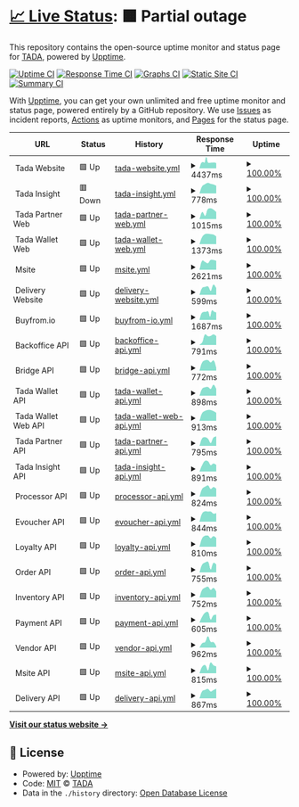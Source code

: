 # [📈 Live Status](https://usetada.github.io/status-page): <!--live status--> **🟧 Partial outage**

This repository contains the open-source uptime monitor and status page for [TADA](https://usetada.com), powered by [Upptime](https://github.com/upptime/upptime).

[![Uptime CI](https://github.com/usetada/status-page/workflows/Uptime%20CI/badge.svg)](https://github.com/usetada/status-page/actions?query=workflow%3A%22Uptime+CI%22)
[![Response Time CI](https://github.com/usetada/status-page/workflows/Response%20Time%20CI/badge.svg)](https://github.com/usetada/status-page/actions?query=workflow%3A%22Response+Time+CI%22)
[![Graphs CI](https://github.com/usetada/status-page/workflows/Graphs%20CI/badge.svg)](https://github.com/usetada/status-page/actions?query=workflow%3A%22Graphs+CI%22)
[![Static Site CI](https://github.com/usetada/status-page/workflows/Static%20Site%20CI/badge.svg)](https://github.com/usetada/status-page/actions?query=workflow%3A%22Static+Site+CI%22)
[![Summary CI](https://github.com/usetada/status-page/workflows/Summary%20CI/badge.svg)](https://github.com/usetada/status-page/actions?query=workflow%3A%22Summary+CI%22)

With [Upptime](https://upptime.js.org), you can get your own unlimited and free uptime monitor and status page, powered entirely by a GitHub repository. We use [Issues](https://github.com/usetada/status-page/issues) as incident reports, [Actions](https://github.com/usetada/status-page/actions) as uptime monitors, and [Pages](https://usetada.github.io/status-page) for the status page.

<!--start: status pages-->
<!-- This summary is generated by Upptime (https://github.com/upptime/upptime) -->
<!-- Do not edit this manually, your changes will be overwritten -->
<!-- prettier-ignore -->
| URL | Status | History | Response Time | Uptime |
| --- | ------ | ------- | ------------- | ------ |
| <img alt="" src="https://favicons.githubusercontent.com/null" height="13"> Tada Website | 🟩 Up | [tada-website.yml](https://github.com/usetada/status-page/commits/HEAD/history/tada-website.yml) | <details><summary><img alt="Response time graph" src="./graphs/tada-website/response-time-week.png" height="20"> 4437ms</summary><br><a href="https://status.usetada.com/history/tada-website"><img alt="Response time 4002" src="https://img.shields.io/endpoint?url=https%3A%2F%2Fraw.githubusercontent.com%2Fusetada%2Fstatus-page%2FHEAD%2Fapi%2Ftada-website%2Fresponse-time.json"></a><br><a href="https://status.usetada.com/history/tada-website"><img alt="24-hour response time 4382" src="https://img.shields.io/endpoint?url=https%3A%2F%2Fraw.githubusercontent.com%2Fusetada%2Fstatus-page%2FHEAD%2Fapi%2Ftada-website%2Fresponse-time-day.json"></a><br><a href="https://status.usetada.com/history/tada-website"><img alt="7-day response time 4437" src="https://img.shields.io/endpoint?url=https%3A%2F%2Fraw.githubusercontent.com%2Fusetada%2Fstatus-page%2FHEAD%2Fapi%2Ftada-website%2Fresponse-time-week.json"></a><br><a href="https://status.usetada.com/history/tada-website"><img alt="30-day response time 4109" src="https://img.shields.io/endpoint?url=https%3A%2F%2Fraw.githubusercontent.com%2Fusetada%2Fstatus-page%2FHEAD%2Fapi%2Ftada-website%2Fresponse-time-month.json"></a><br><a href="https://status.usetada.com/history/tada-website"><img alt="1-year response time 4002" src="https://img.shields.io/endpoint?url=https%3A%2F%2Fraw.githubusercontent.com%2Fusetada%2Fstatus-page%2FHEAD%2Fapi%2Ftada-website%2Fresponse-time-year.json"></a></details> | <details><summary><a href="https://status.usetada.com/history/tada-website">100.00%</a></summary><a href="https://status.usetada.com/history/tada-website"><img alt="All-time uptime 99.32%" src="https://img.shields.io/endpoint?url=https%3A%2F%2Fraw.githubusercontent.com%2Fusetada%2Fstatus-page%2FHEAD%2Fapi%2Ftada-website%2Fuptime.json"></a><br><a href="https://status.usetada.com/history/tada-website"><img alt="24-hour uptime 100.00%" src="https://img.shields.io/endpoint?url=https%3A%2F%2Fraw.githubusercontent.com%2Fusetada%2Fstatus-page%2FHEAD%2Fapi%2Ftada-website%2Fuptime-day.json"></a><br><a href="https://status.usetada.com/history/tada-website"><img alt="7-day uptime 100.00%" src="https://img.shields.io/endpoint?url=https%3A%2F%2Fraw.githubusercontent.com%2Fusetada%2Fstatus-page%2FHEAD%2Fapi%2Ftada-website%2Fuptime-week.json"></a><br><a href="https://status.usetada.com/history/tada-website"><img alt="30-day uptime 99.94%" src="https://img.shields.io/endpoint?url=https%3A%2F%2Fraw.githubusercontent.com%2Fusetada%2Fstatus-page%2FHEAD%2Fapi%2Ftada-website%2Fuptime-month.json"></a><br><a href="https://status.usetada.com/history/tada-website"><img alt="1-year uptime 99.32%" src="https://img.shields.io/endpoint?url=https%3A%2F%2Fraw.githubusercontent.com%2Fusetada%2Fstatus-page%2FHEAD%2Fapi%2Ftada-website%2Fuptime-year.json"></a></details>
| <img alt="" src="https://favicons.githubusercontent.com/null" height="13"> Tada Insight | 🟥 Down | [tada-insight.yml](https://github.com/usetada/status-page/commits/HEAD/history/tada-insight.yml) | <details><summary><img alt="Response time graph" src="./graphs/tada-insight/response-time-week.png" height="20"> 778ms</summary><br><a href="https://status.usetada.com/history/tada-insight"><img alt="Response time 910" src="https://img.shields.io/endpoint?url=https%3A%2F%2Fraw.githubusercontent.com%2Fusetada%2Fstatus-page%2FHEAD%2Fapi%2Ftada-insight%2Fresponse-time.json"></a><br><a href="https://status.usetada.com/history/tada-insight"><img alt="24-hour response time 689" src="https://img.shields.io/endpoint?url=https%3A%2F%2Fraw.githubusercontent.com%2Fusetada%2Fstatus-page%2FHEAD%2Fapi%2Ftada-insight%2Fresponse-time-day.json"></a><br><a href="https://status.usetada.com/history/tada-insight"><img alt="7-day response time 778" src="https://img.shields.io/endpoint?url=https%3A%2F%2Fraw.githubusercontent.com%2Fusetada%2Fstatus-page%2FHEAD%2Fapi%2Ftada-insight%2Fresponse-time-week.json"></a><br><a href="https://status.usetada.com/history/tada-insight"><img alt="30-day response time 765" src="https://img.shields.io/endpoint?url=https%3A%2F%2Fraw.githubusercontent.com%2Fusetada%2Fstatus-page%2FHEAD%2Fapi%2Ftada-insight%2Fresponse-time-month.json"></a><br><a href="https://status.usetada.com/history/tada-insight"><img alt="1-year response time 899" src="https://img.shields.io/endpoint?url=https%3A%2F%2Fraw.githubusercontent.com%2Fusetada%2Fstatus-page%2FHEAD%2Fapi%2Ftada-insight%2Fresponse-time-year.json"></a></details> | <details><summary><a href="https://status.usetada.com/history/tada-insight">100.00%</a></summary><a href="https://status.usetada.com/history/tada-insight"><img alt="All-time uptime 99.94%" src="https://img.shields.io/endpoint?url=https%3A%2F%2Fraw.githubusercontent.com%2Fusetada%2Fstatus-page%2FHEAD%2Fapi%2Ftada-insight%2Fuptime.json"></a><br><a href="https://status.usetada.com/history/tada-insight"><img alt="24-hour uptime 99.97%" src="https://img.shields.io/endpoint?url=https%3A%2F%2Fraw.githubusercontent.com%2Fusetada%2Fstatus-page%2FHEAD%2Fapi%2Ftada-insight%2Fuptime-day.json"></a><br><a href="https://status.usetada.com/history/tada-insight"><img alt="7-day uptime 100.00%" src="https://img.shields.io/endpoint?url=https%3A%2F%2Fraw.githubusercontent.com%2Fusetada%2Fstatus-page%2FHEAD%2Fapi%2Ftada-insight%2Fuptime-week.json"></a><br><a href="https://status.usetada.com/history/tada-insight"><img alt="30-day uptime 100.00%" src="https://img.shields.io/endpoint?url=https%3A%2F%2Fraw.githubusercontent.com%2Fusetada%2Fstatus-page%2FHEAD%2Fapi%2Ftada-insight%2Fuptime-month.json"></a><br><a href="https://status.usetada.com/history/tada-insight"><img alt="1-year uptime 99.94%" src="https://img.shields.io/endpoint?url=https%3A%2F%2Fraw.githubusercontent.com%2Fusetada%2Fstatus-page%2FHEAD%2Fapi%2Ftada-insight%2Fuptime-year.json"></a></details>
| <img alt="" src="https://favicons.githubusercontent.com/null" height="13"> Tada Partner Web | 🟩 Up | [tada-partner-web.yml](https://github.com/usetada/status-page/commits/HEAD/history/tada-partner-web.yml) | <details><summary><img alt="Response time graph" src="./graphs/tada-partner-web/response-time-week.png" height="20"> 1015ms</summary><br><a href="https://status.usetada.com/history/tada-partner-web"><img alt="Response time 1227" src="https://img.shields.io/endpoint?url=https%3A%2F%2Fraw.githubusercontent.com%2Fusetada%2Fstatus-page%2FHEAD%2Fapi%2Ftada-partner-web%2Fresponse-time.json"></a><br><a href="https://status.usetada.com/history/tada-partner-web"><img alt="24-hour response time 1133" src="https://img.shields.io/endpoint?url=https%3A%2F%2Fraw.githubusercontent.com%2Fusetada%2Fstatus-page%2FHEAD%2Fapi%2Ftada-partner-web%2Fresponse-time-day.json"></a><br><a href="https://status.usetada.com/history/tada-partner-web"><img alt="7-day response time 1015" src="https://img.shields.io/endpoint?url=https%3A%2F%2Fraw.githubusercontent.com%2Fusetada%2Fstatus-page%2FHEAD%2Fapi%2Ftada-partner-web%2Fresponse-time-week.json"></a><br><a href="https://status.usetada.com/history/tada-partner-web"><img alt="30-day response time 1074" src="https://img.shields.io/endpoint?url=https%3A%2F%2Fraw.githubusercontent.com%2Fusetada%2Fstatus-page%2FHEAD%2Fapi%2Ftada-partner-web%2Fresponse-time-month.json"></a><br><a href="https://status.usetada.com/history/tada-partner-web"><img alt="1-year response time 1230" src="https://img.shields.io/endpoint?url=https%3A%2F%2Fraw.githubusercontent.com%2Fusetada%2Fstatus-page%2FHEAD%2Fapi%2Ftada-partner-web%2Fresponse-time-year.json"></a></details> | <details><summary><a href="https://status.usetada.com/history/tada-partner-web">100.00%</a></summary><a href="https://status.usetada.com/history/tada-partner-web"><img alt="All-time uptime 99.94%" src="https://img.shields.io/endpoint?url=https%3A%2F%2Fraw.githubusercontent.com%2Fusetada%2Fstatus-page%2FHEAD%2Fapi%2Ftada-partner-web%2Fuptime.json"></a><br><a href="https://status.usetada.com/history/tada-partner-web"><img alt="24-hour uptime 100.00%" src="https://img.shields.io/endpoint?url=https%3A%2F%2Fraw.githubusercontent.com%2Fusetada%2Fstatus-page%2FHEAD%2Fapi%2Ftada-partner-web%2Fuptime-day.json"></a><br><a href="https://status.usetada.com/history/tada-partner-web"><img alt="7-day uptime 100.00%" src="https://img.shields.io/endpoint?url=https%3A%2F%2Fraw.githubusercontent.com%2Fusetada%2Fstatus-page%2FHEAD%2Fapi%2Ftada-partner-web%2Fuptime-week.json"></a><br><a href="https://status.usetada.com/history/tada-partner-web"><img alt="30-day uptime 100.00%" src="https://img.shields.io/endpoint?url=https%3A%2F%2Fraw.githubusercontent.com%2Fusetada%2Fstatus-page%2FHEAD%2Fapi%2Ftada-partner-web%2Fuptime-month.json"></a><br><a href="https://status.usetada.com/history/tada-partner-web"><img alt="1-year uptime 99.94%" src="https://img.shields.io/endpoint?url=https%3A%2F%2Fraw.githubusercontent.com%2Fusetada%2Fstatus-page%2FHEAD%2Fapi%2Ftada-partner-web%2Fuptime-year.json"></a></details>
| <img alt="" src="https://favicons.githubusercontent.com/null" height="13"> Tada Wallet Web | 🟩 Up | [tada-wallet-web.yml](https://github.com/usetada/status-page/commits/HEAD/history/tada-wallet-web.yml) | <details><summary><img alt="Response time graph" src="./graphs/tada-wallet-web/response-time-week.png" height="20"> 1373ms</summary><br><a href="https://status.usetada.com/history/tada-wallet-web"><img alt="Response time 2585" src="https://img.shields.io/endpoint?url=https%3A%2F%2Fraw.githubusercontent.com%2Fusetada%2Fstatus-page%2FHEAD%2Fapi%2Ftada-wallet-web%2Fresponse-time.json"></a><br><a href="https://status.usetada.com/history/tada-wallet-web"><img alt="24-hour response time 1491" src="https://img.shields.io/endpoint?url=https%3A%2F%2Fraw.githubusercontent.com%2Fusetada%2Fstatus-page%2FHEAD%2Fapi%2Ftada-wallet-web%2Fresponse-time-day.json"></a><br><a href="https://status.usetada.com/history/tada-wallet-web"><img alt="7-day response time 1373" src="https://img.shields.io/endpoint?url=https%3A%2F%2Fraw.githubusercontent.com%2Fusetada%2Fstatus-page%2FHEAD%2Fapi%2Ftada-wallet-web%2Fresponse-time-week.json"></a><br><a href="https://status.usetada.com/history/tada-wallet-web"><img alt="30-day response time 1544" src="https://img.shields.io/endpoint?url=https%3A%2F%2Fraw.githubusercontent.com%2Fusetada%2Fstatus-page%2FHEAD%2Fapi%2Ftada-wallet-web%2Fresponse-time-month.json"></a><br><a href="https://status.usetada.com/history/tada-wallet-web"><img alt="1-year response time 2581" src="https://img.shields.io/endpoint?url=https%3A%2F%2Fraw.githubusercontent.com%2Fusetada%2Fstatus-page%2FHEAD%2Fapi%2Ftada-wallet-web%2Fresponse-time-year.json"></a></details> | <details><summary><a href="https://status.usetada.com/history/tada-wallet-web">100.00%</a></summary><a href="https://status.usetada.com/history/tada-wallet-web"><img alt="All-time uptime 99.89%" src="https://img.shields.io/endpoint?url=https%3A%2F%2Fraw.githubusercontent.com%2Fusetada%2Fstatus-page%2FHEAD%2Fapi%2Ftada-wallet-web%2Fuptime.json"></a><br><a href="https://status.usetada.com/history/tada-wallet-web"><img alt="24-hour uptime 100.00%" src="https://img.shields.io/endpoint?url=https%3A%2F%2Fraw.githubusercontent.com%2Fusetada%2Fstatus-page%2FHEAD%2Fapi%2Ftada-wallet-web%2Fuptime-day.json"></a><br><a href="https://status.usetada.com/history/tada-wallet-web"><img alt="7-day uptime 100.00%" src="https://img.shields.io/endpoint?url=https%3A%2F%2Fraw.githubusercontent.com%2Fusetada%2Fstatus-page%2FHEAD%2Fapi%2Ftada-wallet-web%2Fuptime-week.json"></a><br><a href="https://status.usetada.com/history/tada-wallet-web"><img alt="30-day uptime 100.00%" src="https://img.shields.io/endpoint?url=https%3A%2F%2Fraw.githubusercontent.com%2Fusetada%2Fstatus-page%2FHEAD%2Fapi%2Ftada-wallet-web%2Fuptime-month.json"></a><br><a href="https://status.usetada.com/history/tada-wallet-web"><img alt="1-year uptime 99.89%" src="https://img.shields.io/endpoint?url=https%3A%2F%2Fraw.githubusercontent.com%2Fusetada%2Fstatus-page%2FHEAD%2Fapi%2Ftada-wallet-web%2Fuptime-year.json"></a></details>
| <img alt="" src="https://favicons.githubusercontent.com/null" height="13"> Msite | 🟩 Up | [msite.yml](https://github.com/usetada/status-page/commits/HEAD/history/msite.yml) | <details><summary><img alt="Response time graph" src="./graphs/msite/response-time-week.png" height="20"> 2621ms</summary><br><a href="https://status.usetada.com/history/msite"><img alt="Response time 3415" src="https://img.shields.io/endpoint?url=https%3A%2F%2Fraw.githubusercontent.com%2Fusetada%2Fstatus-page%2FHEAD%2Fapi%2Fmsite%2Fresponse-time.json"></a><br><a href="https://status.usetada.com/history/msite"><img alt="24-hour response time 2508" src="https://img.shields.io/endpoint?url=https%3A%2F%2Fraw.githubusercontent.com%2Fusetada%2Fstatus-page%2FHEAD%2Fapi%2Fmsite%2Fresponse-time-day.json"></a><br><a href="https://status.usetada.com/history/msite"><img alt="7-day response time 2621" src="https://img.shields.io/endpoint?url=https%3A%2F%2Fraw.githubusercontent.com%2Fusetada%2Fstatus-page%2FHEAD%2Fapi%2Fmsite%2Fresponse-time-week.json"></a><br><a href="https://status.usetada.com/history/msite"><img alt="30-day response time 5248" src="https://img.shields.io/endpoint?url=https%3A%2F%2Fraw.githubusercontent.com%2Fusetada%2Fstatus-page%2FHEAD%2Fapi%2Fmsite%2Fresponse-time-month.json"></a><br><a href="https://status.usetada.com/history/msite"><img alt="1-year response time 3591" src="https://img.shields.io/endpoint?url=https%3A%2F%2Fraw.githubusercontent.com%2Fusetada%2Fstatus-page%2FHEAD%2Fapi%2Fmsite%2Fresponse-time-year.json"></a></details> | <details><summary><a href="https://status.usetada.com/history/msite">100.00%</a></summary><a href="https://status.usetada.com/history/msite"><img alt="All-time uptime 99.76%" src="https://img.shields.io/endpoint?url=https%3A%2F%2Fraw.githubusercontent.com%2Fusetada%2Fstatus-page%2FHEAD%2Fapi%2Fmsite%2Fuptime.json"></a><br><a href="https://status.usetada.com/history/msite"><img alt="24-hour uptime 100.00%" src="https://img.shields.io/endpoint?url=https%3A%2F%2Fraw.githubusercontent.com%2Fusetada%2Fstatus-page%2FHEAD%2Fapi%2Fmsite%2Fuptime-day.json"></a><br><a href="https://status.usetada.com/history/msite"><img alt="7-day uptime 100.00%" src="https://img.shields.io/endpoint?url=https%3A%2F%2Fraw.githubusercontent.com%2Fusetada%2Fstatus-page%2FHEAD%2Fapi%2Fmsite%2Fuptime-week.json"></a><br><a href="https://status.usetada.com/history/msite"><img alt="30-day uptime 99.66%" src="https://img.shields.io/endpoint?url=https%3A%2F%2Fraw.githubusercontent.com%2Fusetada%2Fstatus-page%2FHEAD%2Fapi%2Fmsite%2Fuptime-month.json"></a><br><a href="https://status.usetada.com/history/msite"><img alt="1-year uptime 99.72%" src="https://img.shields.io/endpoint?url=https%3A%2F%2Fraw.githubusercontent.com%2Fusetada%2Fstatus-page%2FHEAD%2Fapi%2Fmsite%2Fuptime-year.json"></a></details>
| <img alt="" src="https://favicons.githubusercontent.com/null" height="13"> Delivery Website | 🟩 Up | [delivery-website.yml](https://github.com/usetada/status-page/commits/HEAD/history/delivery-website.yml) | <details><summary><img alt="Response time graph" src="./graphs/delivery-website/response-time-week.png" height="20"> 599ms</summary><br><a href="https://status.usetada.com/history/delivery-website"><img alt="Response time 878" src="https://img.shields.io/endpoint?url=https%3A%2F%2Fraw.githubusercontent.com%2Fusetada%2Fstatus-page%2FHEAD%2Fapi%2Fdelivery-website%2Fresponse-time.json"></a><br><a href="https://status.usetada.com/history/delivery-website"><img alt="24-hour response time 304" src="https://img.shields.io/endpoint?url=https%3A%2F%2Fraw.githubusercontent.com%2Fusetada%2Fstatus-page%2FHEAD%2Fapi%2Fdelivery-website%2Fresponse-time-day.json"></a><br><a href="https://status.usetada.com/history/delivery-website"><img alt="7-day response time 599" src="https://img.shields.io/endpoint?url=https%3A%2F%2Fraw.githubusercontent.com%2Fusetada%2Fstatus-page%2FHEAD%2Fapi%2Fdelivery-website%2Fresponse-time-week.json"></a><br><a href="https://status.usetada.com/history/delivery-website"><img alt="30-day response time 657" src="https://img.shields.io/endpoint?url=https%3A%2F%2Fraw.githubusercontent.com%2Fusetada%2Fstatus-page%2FHEAD%2Fapi%2Fdelivery-website%2Fresponse-time-month.json"></a><br><a href="https://status.usetada.com/history/delivery-website"><img alt="1-year response time 827" src="https://img.shields.io/endpoint?url=https%3A%2F%2Fraw.githubusercontent.com%2Fusetada%2Fstatus-page%2FHEAD%2Fapi%2Fdelivery-website%2Fresponse-time-year.json"></a></details> | <details><summary><a href="https://status.usetada.com/history/delivery-website">100.00%</a></summary><a href="https://status.usetada.com/history/delivery-website"><img alt="All-time uptime 99.98%" src="https://img.shields.io/endpoint?url=https%3A%2F%2Fraw.githubusercontent.com%2Fusetada%2Fstatus-page%2FHEAD%2Fapi%2Fdelivery-website%2Fuptime.json"></a><br><a href="https://status.usetada.com/history/delivery-website"><img alt="24-hour uptime 100.00%" src="https://img.shields.io/endpoint?url=https%3A%2F%2Fraw.githubusercontent.com%2Fusetada%2Fstatus-page%2FHEAD%2Fapi%2Fdelivery-website%2Fuptime-day.json"></a><br><a href="https://status.usetada.com/history/delivery-website"><img alt="7-day uptime 100.00%" src="https://img.shields.io/endpoint?url=https%3A%2F%2Fraw.githubusercontent.com%2Fusetada%2Fstatus-page%2FHEAD%2Fapi%2Fdelivery-website%2Fuptime-week.json"></a><br><a href="https://status.usetada.com/history/delivery-website"><img alt="30-day uptime 100.00%" src="https://img.shields.io/endpoint?url=https%3A%2F%2Fraw.githubusercontent.com%2Fusetada%2Fstatus-page%2FHEAD%2Fapi%2Fdelivery-website%2Fuptime-month.json"></a><br><a href="https://status.usetada.com/history/delivery-website"><img alt="1-year uptime 99.98%" src="https://img.shields.io/endpoint?url=https%3A%2F%2Fraw.githubusercontent.com%2Fusetada%2Fstatus-page%2FHEAD%2Fapi%2Fdelivery-website%2Fuptime-year.json"></a></details>
| <img alt="" src="https://favicons.githubusercontent.com/null" height="13"> Buyfrom.io | 🟩 Up | [buyfrom-io.yml](https://github.com/usetada/status-page/commits/HEAD/history/buyfrom-io.yml) | <details><summary><img alt="Response time graph" src="./graphs/buyfrom-io/response-time-week.png" height="20"> 1687ms</summary><br><a href="https://status.usetada.com/history/buyfrom-io"><img alt="Response time 3491" src="https://img.shields.io/endpoint?url=https%3A%2F%2Fraw.githubusercontent.com%2Fusetada%2Fstatus-page%2FHEAD%2Fapi%2Fbuyfrom-io%2Fresponse-time.json"></a><br><a href="https://status.usetada.com/history/buyfrom-io"><img alt="24-hour response time 1770" src="https://img.shields.io/endpoint?url=https%3A%2F%2Fraw.githubusercontent.com%2Fusetada%2Fstatus-page%2FHEAD%2Fapi%2Fbuyfrom-io%2Fresponse-time-day.json"></a><br><a href="https://status.usetada.com/history/buyfrom-io"><img alt="7-day response time 1687" src="https://img.shields.io/endpoint?url=https%3A%2F%2Fraw.githubusercontent.com%2Fusetada%2Fstatus-page%2FHEAD%2Fapi%2Fbuyfrom-io%2Fresponse-time-week.json"></a><br><a href="https://status.usetada.com/history/buyfrom-io"><img alt="30-day response time 1656" src="https://img.shields.io/endpoint?url=https%3A%2F%2Fraw.githubusercontent.com%2Fusetada%2Fstatus-page%2FHEAD%2Fapi%2Fbuyfrom-io%2Fresponse-time-month.json"></a><br><a href="https://status.usetada.com/history/buyfrom-io"><img alt="1-year response time 3408" src="https://img.shields.io/endpoint?url=https%3A%2F%2Fraw.githubusercontent.com%2Fusetada%2Fstatus-page%2FHEAD%2Fapi%2Fbuyfrom-io%2Fresponse-time-year.json"></a></details> | <details><summary><a href="https://status.usetada.com/history/buyfrom-io">100.00%</a></summary><a href="https://status.usetada.com/history/buyfrom-io"><img alt="All-time uptime 99.91%" src="https://img.shields.io/endpoint?url=https%3A%2F%2Fraw.githubusercontent.com%2Fusetada%2Fstatus-page%2FHEAD%2Fapi%2Fbuyfrom-io%2Fuptime.json"></a><br><a href="https://status.usetada.com/history/buyfrom-io"><img alt="24-hour uptime 100.00%" src="https://img.shields.io/endpoint?url=https%3A%2F%2Fraw.githubusercontent.com%2Fusetada%2Fstatus-page%2FHEAD%2Fapi%2Fbuyfrom-io%2Fuptime-day.json"></a><br><a href="https://status.usetada.com/history/buyfrom-io"><img alt="7-day uptime 100.00%" src="https://img.shields.io/endpoint?url=https%3A%2F%2Fraw.githubusercontent.com%2Fusetada%2Fstatus-page%2FHEAD%2Fapi%2Fbuyfrom-io%2Fuptime-week.json"></a><br><a href="https://status.usetada.com/history/buyfrom-io"><img alt="30-day uptime 100.00%" src="https://img.shields.io/endpoint?url=https%3A%2F%2Fraw.githubusercontent.com%2Fusetada%2Fstatus-page%2FHEAD%2Fapi%2Fbuyfrom-io%2Fuptime-month.json"></a><br><a href="https://status.usetada.com/history/buyfrom-io"><img alt="1-year uptime 99.91%" src="https://img.shields.io/endpoint?url=https%3A%2F%2Fraw.githubusercontent.com%2Fusetada%2Fstatus-page%2FHEAD%2Fapi%2Fbuyfrom-io%2Fuptime-year.json"></a></details>
| <img alt="" src="https://favicons.githubusercontent.com/null" height="13"> Backoffice API | 🟩 Up | [backoffice-api.yml](https://github.com/usetada/status-page/commits/HEAD/history/backoffice-api.yml) | <details><summary><img alt="Response time graph" src="./graphs/backoffice-api/response-time-week.png" height="20"> 791ms</summary><br><a href="https://status.usetada.com/history/backoffice-api"><img alt="Response time 770" src="https://img.shields.io/endpoint?url=https%3A%2F%2Fraw.githubusercontent.com%2Fusetada%2Fstatus-page%2FHEAD%2Fapi%2Fbackoffice-api%2Fresponse-time.json"></a><br><a href="https://status.usetada.com/history/backoffice-api"><img alt="24-hour response time 910" src="https://img.shields.io/endpoint?url=https%3A%2F%2Fraw.githubusercontent.com%2Fusetada%2Fstatus-page%2FHEAD%2Fapi%2Fbackoffice-api%2Fresponse-time-day.json"></a><br><a href="https://status.usetada.com/history/backoffice-api"><img alt="7-day response time 791" src="https://img.shields.io/endpoint?url=https%3A%2F%2Fraw.githubusercontent.com%2Fusetada%2Fstatus-page%2FHEAD%2Fapi%2Fbackoffice-api%2Fresponse-time-week.json"></a><br><a href="https://status.usetada.com/history/backoffice-api"><img alt="30-day response time 726" src="https://img.shields.io/endpoint?url=https%3A%2F%2Fraw.githubusercontent.com%2Fusetada%2Fstatus-page%2FHEAD%2Fapi%2Fbackoffice-api%2Fresponse-time-month.json"></a><br><a href="https://status.usetada.com/history/backoffice-api"><img alt="1-year response time 749" src="https://img.shields.io/endpoint?url=https%3A%2F%2Fraw.githubusercontent.com%2Fusetada%2Fstatus-page%2FHEAD%2Fapi%2Fbackoffice-api%2Fresponse-time-year.json"></a></details> | <details><summary><a href="https://status.usetada.com/history/backoffice-api">100.00%</a></summary><a href="https://status.usetada.com/history/backoffice-api"><img alt="All-time uptime 99.99%" src="https://img.shields.io/endpoint?url=https%3A%2F%2Fraw.githubusercontent.com%2Fusetada%2Fstatus-page%2FHEAD%2Fapi%2Fbackoffice-api%2Fuptime.json"></a><br><a href="https://status.usetada.com/history/backoffice-api"><img alt="24-hour uptime 100.00%" src="https://img.shields.io/endpoint?url=https%3A%2F%2Fraw.githubusercontent.com%2Fusetada%2Fstatus-page%2FHEAD%2Fapi%2Fbackoffice-api%2Fuptime-day.json"></a><br><a href="https://status.usetada.com/history/backoffice-api"><img alt="7-day uptime 100.00%" src="https://img.shields.io/endpoint?url=https%3A%2F%2Fraw.githubusercontent.com%2Fusetada%2Fstatus-page%2FHEAD%2Fapi%2Fbackoffice-api%2Fuptime-week.json"></a><br><a href="https://status.usetada.com/history/backoffice-api"><img alt="30-day uptime 100.00%" src="https://img.shields.io/endpoint?url=https%3A%2F%2Fraw.githubusercontent.com%2Fusetada%2Fstatus-page%2FHEAD%2Fapi%2Fbackoffice-api%2Fuptime-month.json"></a><br><a href="https://status.usetada.com/history/backoffice-api"><img alt="1-year uptime 100.00%" src="https://img.shields.io/endpoint?url=https%3A%2F%2Fraw.githubusercontent.com%2Fusetada%2Fstatus-page%2FHEAD%2Fapi%2Fbackoffice-api%2Fuptime-year.json"></a></details>
| <img alt="" src="https://favicons.githubusercontent.com/null" height="13"> Bridge API | 🟩 Up | [bridge-api.yml](https://github.com/usetada/status-page/commits/HEAD/history/bridge-api.yml) | <details><summary><img alt="Response time graph" src="./graphs/bridge-api/response-time-week.png" height="20"> 772ms</summary><br><a href="https://status.usetada.com/history/bridge-api"><img alt="Response time 1078" src="https://img.shields.io/endpoint?url=https%3A%2F%2Fraw.githubusercontent.com%2Fusetada%2Fstatus-page%2FHEAD%2Fapi%2Fbridge-api%2Fresponse-time.json"></a><br><a href="https://status.usetada.com/history/bridge-api"><img alt="24-hour response time 909" src="https://img.shields.io/endpoint?url=https%3A%2F%2Fraw.githubusercontent.com%2Fusetada%2Fstatus-page%2FHEAD%2Fapi%2Fbridge-api%2Fresponse-time-day.json"></a><br><a href="https://status.usetada.com/history/bridge-api"><img alt="7-day response time 772" src="https://img.shields.io/endpoint?url=https%3A%2F%2Fraw.githubusercontent.com%2Fusetada%2Fstatus-page%2FHEAD%2Fapi%2Fbridge-api%2Fresponse-time-week.json"></a><br><a href="https://status.usetada.com/history/bridge-api"><img alt="30-day response time 701" src="https://img.shields.io/endpoint?url=https%3A%2F%2Fraw.githubusercontent.com%2Fusetada%2Fstatus-page%2FHEAD%2Fapi%2Fbridge-api%2Fresponse-time-month.json"></a><br><a href="https://status.usetada.com/history/bridge-api"><img alt="1-year response time 1130" src="https://img.shields.io/endpoint?url=https%3A%2F%2Fraw.githubusercontent.com%2Fusetada%2Fstatus-page%2FHEAD%2Fapi%2Fbridge-api%2Fresponse-time-year.json"></a></details> | <details><summary><a href="https://status.usetada.com/history/bridge-api">100.00%</a></summary><a href="https://status.usetada.com/history/bridge-api"><img alt="All-time uptime 100.00%" src="https://img.shields.io/endpoint?url=https%3A%2F%2Fraw.githubusercontent.com%2Fusetada%2Fstatus-page%2FHEAD%2Fapi%2Fbridge-api%2Fuptime.json"></a><br><a href="https://status.usetada.com/history/bridge-api"><img alt="24-hour uptime 100.00%" src="https://img.shields.io/endpoint?url=https%3A%2F%2Fraw.githubusercontent.com%2Fusetada%2Fstatus-page%2FHEAD%2Fapi%2Fbridge-api%2Fuptime-day.json"></a><br><a href="https://status.usetada.com/history/bridge-api"><img alt="7-day uptime 100.00%" src="https://img.shields.io/endpoint?url=https%3A%2F%2Fraw.githubusercontent.com%2Fusetada%2Fstatus-page%2FHEAD%2Fapi%2Fbridge-api%2Fuptime-week.json"></a><br><a href="https://status.usetada.com/history/bridge-api"><img alt="30-day uptime 100.00%" src="https://img.shields.io/endpoint?url=https%3A%2F%2Fraw.githubusercontent.com%2Fusetada%2Fstatus-page%2FHEAD%2Fapi%2Fbridge-api%2Fuptime-month.json"></a><br><a href="https://status.usetada.com/history/bridge-api"><img alt="1-year uptime 99.99%" src="https://img.shields.io/endpoint?url=https%3A%2F%2Fraw.githubusercontent.com%2Fusetada%2Fstatus-page%2FHEAD%2Fapi%2Fbridge-api%2Fuptime-year.json"></a></details>
| <img alt="" src="https://favicons.githubusercontent.com/null" height="13"> Tada Wallet API | 🟩 Up | [tada-wallet-api.yml](https://github.com/usetada/status-page/commits/HEAD/history/tada-wallet-api.yml) | <details><summary><img alt="Response time graph" src="./graphs/tada-wallet-api/response-time-week.png" height="20"> 898ms</summary><br><a href="https://status.usetada.com/history/tada-wallet-api"><img alt="Response time 1005" src="https://img.shields.io/endpoint?url=https%3A%2F%2Fraw.githubusercontent.com%2Fusetada%2Fstatus-page%2FHEAD%2Fapi%2Ftada-wallet-api%2Fresponse-time.json"></a><br><a href="https://status.usetada.com/history/tada-wallet-api"><img alt="24-hour response time 971" src="https://img.shields.io/endpoint?url=https%3A%2F%2Fraw.githubusercontent.com%2Fusetada%2Fstatus-page%2FHEAD%2Fapi%2Ftada-wallet-api%2Fresponse-time-day.json"></a><br><a href="https://status.usetada.com/history/tada-wallet-api"><img alt="7-day response time 898" src="https://img.shields.io/endpoint?url=https%3A%2F%2Fraw.githubusercontent.com%2Fusetada%2Fstatus-page%2FHEAD%2Fapi%2Ftada-wallet-api%2Fresponse-time-week.json"></a><br><a href="https://status.usetada.com/history/tada-wallet-api"><img alt="30-day response time 845" src="https://img.shields.io/endpoint?url=https%3A%2F%2Fraw.githubusercontent.com%2Fusetada%2Fstatus-page%2FHEAD%2Fapi%2Ftada-wallet-api%2Fresponse-time-month.json"></a><br><a href="https://status.usetada.com/history/tada-wallet-api"><img alt="1-year response time 1038" src="https://img.shields.io/endpoint?url=https%3A%2F%2Fraw.githubusercontent.com%2Fusetada%2Fstatus-page%2FHEAD%2Fapi%2Ftada-wallet-api%2Fresponse-time-year.json"></a></details> | <details><summary><a href="https://status.usetada.com/history/tada-wallet-api">100.00%</a></summary><a href="https://status.usetada.com/history/tada-wallet-api"><img alt="All-time uptime 99.98%" src="https://img.shields.io/endpoint?url=https%3A%2F%2Fraw.githubusercontent.com%2Fusetada%2Fstatus-page%2FHEAD%2Fapi%2Ftada-wallet-api%2Fuptime.json"></a><br><a href="https://status.usetada.com/history/tada-wallet-api"><img alt="24-hour uptime 100.00%" src="https://img.shields.io/endpoint?url=https%3A%2F%2Fraw.githubusercontent.com%2Fusetada%2Fstatus-page%2FHEAD%2Fapi%2Ftada-wallet-api%2Fuptime-day.json"></a><br><a href="https://status.usetada.com/history/tada-wallet-api"><img alt="7-day uptime 100.00%" src="https://img.shields.io/endpoint?url=https%3A%2F%2Fraw.githubusercontent.com%2Fusetada%2Fstatus-page%2FHEAD%2Fapi%2Ftada-wallet-api%2Fuptime-week.json"></a><br><a href="https://status.usetada.com/history/tada-wallet-api"><img alt="30-day uptime 100.00%" src="https://img.shields.io/endpoint?url=https%3A%2F%2Fraw.githubusercontent.com%2Fusetada%2Fstatus-page%2FHEAD%2Fapi%2Ftada-wallet-api%2Fuptime-month.json"></a><br><a href="https://status.usetada.com/history/tada-wallet-api"><img alt="1-year uptime 99.98%" src="https://img.shields.io/endpoint?url=https%3A%2F%2Fraw.githubusercontent.com%2Fusetada%2Fstatus-page%2FHEAD%2Fapi%2Ftada-wallet-api%2Fuptime-year.json"></a></details>
| <img alt="" src="https://favicons.githubusercontent.com/null" height="13"> Tada Wallet Web API | 🟩 Up | [tada-wallet-web-api.yml](https://github.com/usetada/status-page/commits/HEAD/history/tada-wallet-web-api.yml) | <details><summary><img alt="Response time graph" src="./graphs/tada-wallet-web-api/response-time-week.png" height="20"> 913ms</summary><br><a href="https://status.usetada.com/history/tada-wallet-web-api"><img alt="Response time 780" src="https://img.shields.io/endpoint?url=https%3A%2F%2Fraw.githubusercontent.com%2Fusetada%2Fstatus-page%2FHEAD%2Fapi%2Ftada-wallet-web-api%2Fresponse-time.json"></a><br><a href="https://status.usetada.com/history/tada-wallet-web-api"><img alt="24-hour response time 1124" src="https://img.shields.io/endpoint?url=https%3A%2F%2Fraw.githubusercontent.com%2Fusetada%2Fstatus-page%2FHEAD%2Fapi%2Ftada-wallet-web-api%2Fresponse-time-day.json"></a><br><a href="https://status.usetada.com/history/tada-wallet-web-api"><img alt="7-day response time 913" src="https://img.shields.io/endpoint?url=https%3A%2F%2Fraw.githubusercontent.com%2Fusetada%2Fstatus-page%2FHEAD%2Fapi%2Ftada-wallet-web-api%2Fresponse-time-week.json"></a><br><a href="https://status.usetada.com/history/tada-wallet-web-api"><img alt="30-day response time 785" src="https://img.shields.io/endpoint?url=https%3A%2F%2Fraw.githubusercontent.com%2Fusetada%2Fstatus-page%2FHEAD%2Fapi%2Ftada-wallet-web-api%2Fresponse-time-month.json"></a><br><a href="https://status.usetada.com/history/tada-wallet-web-api"><img alt="1-year response time 769" src="https://img.shields.io/endpoint?url=https%3A%2F%2Fraw.githubusercontent.com%2Fusetada%2Fstatus-page%2FHEAD%2Fapi%2Ftada-wallet-web-api%2Fresponse-time-year.json"></a></details> | <details><summary><a href="https://status.usetada.com/history/tada-wallet-web-api">100.00%</a></summary><a href="https://status.usetada.com/history/tada-wallet-web-api"><img alt="All-time uptime 100.00%" src="https://img.shields.io/endpoint?url=https%3A%2F%2Fraw.githubusercontent.com%2Fusetada%2Fstatus-page%2FHEAD%2Fapi%2Ftada-wallet-web-api%2Fuptime.json"></a><br><a href="https://status.usetada.com/history/tada-wallet-web-api"><img alt="24-hour uptime 100.00%" src="https://img.shields.io/endpoint?url=https%3A%2F%2Fraw.githubusercontent.com%2Fusetada%2Fstatus-page%2FHEAD%2Fapi%2Ftada-wallet-web-api%2Fuptime-day.json"></a><br><a href="https://status.usetada.com/history/tada-wallet-web-api"><img alt="7-day uptime 100.00%" src="https://img.shields.io/endpoint?url=https%3A%2F%2Fraw.githubusercontent.com%2Fusetada%2Fstatus-page%2FHEAD%2Fapi%2Ftada-wallet-web-api%2Fuptime-week.json"></a><br><a href="https://status.usetada.com/history/tada-wallet-web-api"><img alt="30-day uptime 100.00%" src="https://img.shields.io/endpoint?url=https%3A%2F%2Fraw.githubusercontent.com%2Fusetada%2Fstatus-page%2FHEAD%2Fapi%2Ftada-wallet-web-api%2Fuptime-month.json"></a><br><a href="https://status.usetada.com/history/tada-wallet-web-api"><img alt="1-year uptime 100.00%" src="https://img.shields.io/endpoint?url=https%3A%2F%2Fraw.githubusercontent.com%2Fusetada%2Fstatus-page%2FHEAD%2Fapi%2Ftada-wallet-web-api%2Fuptime-year.json"></a></details>
| <img alt="" src="https://favicons.githubusercontent.com/null" height="13"> Tada Partner API | 🟩 Up | [tada-partner-api.yml](https://github.com/usetada/status-page/commits/HEAD/history/tada-partner-api.yml) | <details><summary><img alt="Response time graph" src="./graphs/tada-partner-api/response-time-week.png" height="20"> 795ms</summary><br><a href="https://status.usetada.com/history/tada-partner-api"><img alt="Response time 1023" src="https://img.shields.io/endpoint?url=https%3A%2F%2Fraw.githubusercontent.com%2Fusetada%2Fstatus-page%2FHEAD%2Fapi%2Ftada-partner-api%2Fresponse-time.json"></a><br><a href="https://status.usetada.com/history/tada-partner-api"><img alt="24-hour response time 936" src="https://img.shields.io/endpoint?url=https%3A%2F%2Fraw.githubusercontent.com%2Fusetada%2Fstatus-page%2FHEAD%2Fapi%2Ftada-partner-api%2Fresponse-time-day.json"></a><br><a href="https://status.usetada.com/history/tada-partner-api"><img alt="7-day response time 795" src="https://img.shields.io/endpoint?url=https%3A%2F%2Fraw.githubusercontent.com%2Fusetada%2Fstatus-page%2FHEAD%2Fapi%2Ftada-partner-api%2Fresponse-time-week.json"></a><br><a href="https://status.usetada.com/history/tada-partner-api"><img alt="30-day response time 790" src="https://img.shields.io/endpoint?url=https%3A%2F%2Fraw.githubusercontent.com%2Fusetada%2Fstatus-page%2FHEAD%2Fapi%2Ftada-partner-api%2Fresponse-time-month.json"></a><br><a href="https://status.usetada.com/history/tada-partner-api"><img alt="1-year response time 1049" src="https://img.shields.io/endpoint?url=https%3A%2F%2Fraw.githubusercontent.com%2Fusetada%2Fstatus-page%2FHEAD%2Fapi%2Ftada-partner-api%2Fresponse-time-year.json"></a></details> | <details><summary><a href="https://status.usetada.com/history/tada-partner-api">100.00%</a></summary><a href="https://status.usetada.com/history/tada-partner-api"><img alt="All-time uptime 99.98%" src="https://img.shields.io/endpoint?url=https%3A%2F%2Fraw.githubusercontent.com%2Fusetada%2Fstatus-page%2FHEAD%2Fapi%2Ftada-partner-api%2Fuptime.json"></a><br><a href="https://status.usetada.com/history/tada-partner-api"><img alt="24-hour uptime 100.00%" src="https://img.shields.io/endpoint?url=https%3A%2F%2Fraw.githubusercontent.com%2Fusetada%2Fstatus-page%2FHEAD%2Fapi%2Ftada-partner-api%2Fuptime-day.json"></a><br><a href="https://status.usetada.com/history/tada-partner-api"><img alt="7-day uptime 100.00%" src="https://img.shields.io/endpoint?url=https%3A%2F%2Fraw.githubusercontent.com%2Fusetada%2Fstatus-page%2FHEAD%2Fapi%2Ftada-partner-api%2Fuptime-week.json"></a><br><a href="https://status.usetada.com/history/tada-partner-api"><img alt="30-day uptime 100.00%" src="https://img.shields.io/endpoint?url=https%3A%2F%2Fraw.githubusercontent.com%2Fusetada%2Fstatus-page%2FHEAD%2Fapi%2Ftada-partner-api%2Fuptime-month.json"></a><br><a href="https://status.usetada.com/history/tada-partner-api"><img alt="1-year uptime 99.98%" src="https://img.shields.io/endpoint?url=https%3A%2F%2Fraw.githubusercontent.com%2Fusetada%2Fstatus-page%2FHEAD%2Fapi%2Ftada-partner-api%2Fuptime-year.json"></a></details>
| <img alt="" src="https://favicons.githubusercontent.com/null" height="13"> Tada Insight API | 🟩 Up | [tada-insight-api.yml](https://github.com/usetada/status-page/commits/HEAD/history/tada-insight-api.yml) | <details><summary><img alt="Response time graph" src="./graphs/tada-insight-api/response-time-week.png" height="20"> 891ms</summary><br><a href="https://status.usetada.com/history/tada-insight-api"><img alt="Response time 751" src="https://img.shields.io/endpoint?url=https%3A%2F%2Fraw.githubusercontent.com%2Fusetada%2Fstatus-page%2FHEAD%2Fapi%2Ftada-insight-api%2Fresponse-time.json"></a><br><a href="https://status.usetada.com/history/tada-insight-api"><img alt="24-hour response time 912" src="https://img.shields.io/endpoint?url=https%3A%2F%2Fraw.githubusercontent.com%2Fusetada%2Fstatus-page%2FHEAD%2Fapi%2Ftada-insight-api%2Fresponse-time-day.json"></a><br><a href="https://status.usetada.com/history/tada-insight-api"><img alt="7-day response time 891" src="https://img.shields.io/endpoint?url=https%3A%2F%2Fraw.githubusercontent.com%2Fusetada%2Fstatus-page%2FHEAD%2Fapi%2Ftada-insight-api%2Fresponse-time-week.json"></a><br><a href="https://status.usetada.com/history/tada-insight-api"><img alt="30-day response time 638" src="https://img.shields.io/endpoint?url=https%3A%2F%2Fraw.githubusercontent.com%2Fusetada%2Fstatus-page%2FHEAD%2Fapi%2Ftada-insight-api%2Fresponse-time-month.json"></a><br><a href="https://status.usetada.com/history/tada-insight-api"><img alt="1-year response time 736" src="https://img.shields.io/endpoint?url=https%3A%2F%2Fraw.githubusercontent.com%2Fusetada%2Fstatus-page%2FHEAD%2Fapi%2Ftada-insight-api%2Fresponse-time-year.json"></a></details> | <details><summary><a href="https://status.usetada.com/history/tada-insight-api">100.00%</a></summary><a href="https://status.usetada.com/history/tada-insight-api"><img alt="All-time uptime 100.00%" src="https://img.shields.io/endpoint?url=https%3A%2F%2Fraw.githubusercontent.com%2Fusetada%2Fstatus-page%2FHEAD%2Fapi%2Ftada-insight-api%2Fuptime.json"></a><br><a href="https://status.usetada.com/history/tada-insight-api"><img alt="24-hour uptime 100.00%" src="https://img.shields.io/endpoint?url=https%3A%2F%2Fraw.githubusercontent.com%2Fusetada%2Fstatus-page%2FHEAD%2Fapi%2Ftada-insight-api%2Fuptime-day.json"></a><br><a href="https://status.usetada.com/history/tada-insight-api"><img alt="7-day uptime 100.00%" src="https://img.shields.io/endpoint?url=https%3A%2F%2Fraw.githubusercontent.com%2Fusetada%2Fstatus-page%2FHEAD%2Fapi%2Ftada-insight-api%2Fuptime-week.json"></a><br><a href="https://status.usetada.com/history/tada-insight-api"><img alt="30-day uptime 100.00%" src="https://img.shields.io/endpoint?url=https%3A%2F%2Fraw.githubusercontent.com%2Fusetada%2Fstatus-page%2FHEAD%2Fapi%2Ftada-insight-api%2Fuptime-month.json"></a><br><a href="https://status.usetada.com/history/tada-insight-api"><img alt="1-year uptime 100.00%" src="https://img.shields.io/endpoint?url=https%3A%2F%2Fraw.githubusercontent.com%2Fusetada%2Fstatus-page%2FHEAD%2Fapi%2Ftada-insight-api%2Fuptime-year.json"></a></details>
| <img alt="" src="https://favicons.githubusercontent.com/null" height="13"> Processor API | 🟩 Up | [processor-api.yml](https://github.com/usetada/status-page/commits/HEAD/history/processor-api.yml) | <details><summary><img alt="Response time graph" src="./graphs/processor-api/response-time-week.png" height="20"> 824ms</summary><br><a href="https://status.usetada.com/history/processor-api"><img alt="Response time 790" src="https://img.shields.io/endpoint?url=https%3A%2F%2Fraw.githubusercontent.com%2Fusetada%2Fstatus-page%2FHEAD%2Fapi%2Fprocessor-api%2Fresponse-time.json"></a><br><a href="https://status.usetada.com/history/processor-api"><img alt="24-hour response time 868" src="https://img.shields.io/endpoint?url=https%3A%2F%2Fraw.githubusercontent.com%2Fusetada%2Fstatus-page%2FHEAD%2Fapi%2Fprocessor-api%2Fresponse-time-day.json"></a><br><a href="https://status.usetada.com/history/processor-api"><img alt="7-day response time 824" src="https://img.shields.io/endpoint?url=https%3A%2F%2Fraw.githubusercontent.com%2Fusetada%2Fstatus-page%2FHEAD%2Fapi%2Fprocessor-api%2Fresponse-time-week.json"></a><br><a href="https://status.usetada.com/history/processor-api"><img alt="30-day response time 747" src="https://img.shields.io/endpoint?url=https%3A%2F%2Fraw.githubusercontent.com%2Fusetada%2Fstatus-page%2FHEAD%2Fapi%2Fprocessor-api%2Fresponse-time-month.json"></a><br><a href="https://status.usetada.com/history/processor-api"><img alt="1-year response time 785" src="https://img.shields.io/endpoint?url=https%3A%2F%2Fraw.githubusercontent.com%2Fusetada%2Fstatus-page%2FHEAD%2Fapi%2Fprocessor-api%2Fresponse-time-year.json"></a></details> | <details><summary><a href="https://status.usetada.com/history/processor-api">100.00%</a></summary><a href="https://status.usetada.com/history/processor-api"><img alt="All-time uptime 99.99%" src="https://img.shields.io/endpoint?url=https%3A%2F%2Fraw.githubusercontent.com%2Fusetada%2Fstatus-page%2FHEAD%2Fapi%2Fprocessor-api%2Fuptime.json"></a><br><a href="https://status.usetada.com/history/processor-api"><img alt="24-hour uptime 100.00%" src="https://img.shields.io/endpoint?url=https%3A%2F%2Fraw.githubusercontent.com%2Fusetada%2Fstatus-page%2FHEAD%2Fapi%2Fprocessor-api%2Fuptime-day.json"></a><br><a href="https://status.usetada.com/history/processor-api"><img alt="7-day uptime 100.00%" src="https://img.shields.io/endpoint?url=https%3A%2F%2Fraw.githubusercontent.com%2Fusetada%2Fstatus-page%2FHEAD%2Fapi%2Fprocessor-api%2Fuptime-week.json"></a><br><a href="https://status.usetada.com/history/processor-api"><img alt="30-day uptime 100.00%" src="https://img.shields.io/endpoint?url=https%3A%2F%2Fraw.githubusercontent.com%2Fusetada%2Fstatus-page%2FHEAD%2Fapi%2Fprocessor-api%2Fuptime-month.json"></a><br><a href="https://status.usetada.com/history/processor-api"><img alt="1-year uptime 100.00%" src="https://img.shields.io/endpoint?url=https%3A%2F%2Fraw.githubusercontent.com%2Fusetada%2Fstatus-page%2FHEAD%2Fapi%2Fprocessor-api%2Fuptime-year.json"></a></details>
| <img alt="" src="https://favicons.githubusercontent.com/null" height="13"> Evoucher API | 🟩 Up | [evoucher-api.yml](https://github.com/usetada/status-page/commits/HEAD/history/evoucher-api.yml) | <details><summary><img alt="Response time graph" src="./graphs/evoucher-api/response-time-week.png" height="20"> 844ms</summary><br><a href="https://status.usetada.com/history/evoucher-api"><img alt="Response time 805" src="https://img.shields.io/endpoint?url=https%3A%2F%2Fraw.githubusercontent.com%2Fusetada%2Fstatus-page%2FHEAD%2Fapi%2Fevoucher-api%2Fresponse-time.json"></a><br><a href="https://status.usetada.com/history/evoucher-api"><img alt="24-hour response time 900" src="https://img.shields.io/endpoint?url=https%3A%2F%2Fraw.githubusercontent.com%2Fusetada%2Fstatus-page%2FHEAD%2Fapi%2Fevoucher-api%2Fresponse-time-day.json"></a><br><a href="https://status.usetada.com/history/evoucher-api"><img alt="7-day response time 844" src="https://img.shields.io/endpoint?url=https%3A%2F%2Fraw.githubusercontent.com%2Fusetada%2Fstatus-page%2FHEAD%2Fapi%2Fevoucher-api%2Fresponse-time-week.json"></a><br><a href="https://status.usetada.com/history/evoucher-api"><img alt="30-day response time 802" src="https://img.shields.io/endpoint?url=https%3A%2F%2Fraw.githubusercontent.com%2Fusetada%2Fstatus-page%2FHEAD%2Fapi%2Fevoucher-api%2Fresponse-time-month.json"></a><br><a href="https://status.usetada.com/history/evoucher-api"><img alt="1-year response time 798" src="https://img.shields.io/endpoint?url=https%3A%2F%2Fraw.githubusercontent.com%2Fusetada%2Fstatus-page%2FHEAD%2Fapi%2Fevoucher-api%2Fresponse-time-year.json"></a></details> | <details><summary><a href="https://status.usetada.com/history/evoucher-api">100.00%</a></summary><a href="https://status.usetada.com/history/evoucher-api"><img alt="All-time uptime 100.00%" src="https://img.shields.io/endpoint?url=https%3A%2F%2Fraw.githubusercontent.com%2Fusetada%2Fstatus-page%2FHEAD%2Fapi%2Fevoucher-api%2Fuptime.json"></a><br><a href="https://status.usetada.com/history/evoucher-api"><img alt="24-hour uptime 100.00%" src="https://img.shields.io/endpoint?url=https%3A%2F%2Fraw.githubusercontent.com%2Fusetada%2Fstatus-page%2FHEAD%2Fapi%2Fevoucher-api%2Fuptime-day.json"></a><br><a href="https://status.usetada.com/history/evoucher-api"><img alt="7-day uptime 100.00%" src="https://img.shields.io/endpoint?url=https%3A%2F%2Fraw.githubusercontent.com%2Fusetada%2Fstatus-page%2FHEAD%2Fapi%2Fevoucher-api%2Fuptime-week.json"></a><br><a href="https://status.usetada.com/history/evoucher-api"><img alt="30-day uptime 100.00%" src="https://img.shields.io/endpoint?url=https%3A%2F%2Fraw.githubusercontent.com%2Fusetada%2Fstatus-page%2FHEAD%2Fapi%2Fevoucher-api%2Fuptime-month.json"></a><br><a href="https://status.usetada.com/history/evoucher-api"><img alt="1-year uptime 100.00%" src="https://img.shields.io/endpoint?url=https%3A%2F%2Fraw.githubusercontent.com%2Fusetada%2Fstatus-page%2FHEAD%2Fapi%2Fevoucher-api%2Fuptime-year.json"></a></details>
| <img alt="" src="https://favicons.githubusercontent.com/null" height="13"> Loyalty API | 🟩 Up | [loyalty-api.yml](https://github.com/usetada/status-page/commits/HEAD/history/loyalty-api.yml) | <details><summary><img alt="Response time graph" src="./graphs/loyalty-api/response-time-week.png" height="20"> 810ms</summary><br><a href="https://status.usetada.com/history/loyalty-api"><img alt="Response time 772" src="https://img.shields.io/endpoint?url=https%3A%2F%2Fraw.githubusercontent.com%2Fusetada%2Fstatus-page%2FHEAD%2Fapi%2Floyalty-api%2Fresponse-time.json"></a><br><a href="https://status.usetada.com/history/loyalty-api"><img alt="24-hour response time 866" src="https://img.shields.io/endpoint?url=https%3A%2F%2Fraw.githubusercontent.com%2Fusetada%2Fstatus-page%2FHEAD%2Fapi%2Floyalty-api%2Fresponse-time-day.json"></a><br><a href="https://status.usetada.com/history/loyalty-api"><img alt="7-day response time 810" src="https://img.shields.io/endpoint?url=https%3A%2F%2Fraw.githubusercontent.com%2Fusetada%2Fstatus-page%2FHEAD%2Fapi%2Floyalty-api%2Fresponse-time-week.json"></a><br><a href="https://status.usetada.com/history/loyalty-api"><img alt="30-day response time 776" src="https://img.shields.io/endpoint?url=https%3A%2F%2Fraw.githubusercontent.com%2Fusetada%2Fstatus-page%2FHEAD%2Fapi%2Floyalty-api%2Fresponse-time-month.json"></a><br><a href="https://status.usetada.com/history/loyalty-api"><img alt="1-year response time 770" src="https://img.shields.io/endpoint?url=https%3A%2F%2Fraw.githubusercontent.com%2Fusetada%2Fstatus-page%2FHEAD%2Fapi%2Floyalty-api%2Fresponse-time-year.json"></a></details> | <details><summary><a href="https://status.usetada.com/history/loyalty-api">100.00%</a></summary><a href="https://status.usetada.com/history/loyalty-api"><img alt="All-time uptime 100.00%" src="https://img.shields.io/endpoint?url=https%3A%2F%2Fraw.githubusercontent.com%2Fusetada%2Fstatus-page%2FHEAD%2Fapi%2Floyalty-api%2Fuptime.json"></a><br><a href="https://status.usetada.com/history/loyalty-api"><img alt="24-hour uptime 100.00%" src="https://img.shields.io/endpoint?url=https%3A%2F%2Fraw.githubusercontent.com%2Fusetada%2Fstatus-page%2FHEAD%2Fapi%2Floyalty-api%2Fuptime-day.json"></a><br><a href="https://status.usetada.com/history/loyalty-api"><img alt="7-day uptime 100.00%" src="https://img.shields.io/endpoint?url=https%3A%2F%2Fraw.githubusercontent.com%2Fusetada%2Fstatus-page%2FHEAD%2Fapi%2Floyalty-api%2Fuptime-week.json"></a><br><a href="https://status.usetada.com/history/loyalty-api"><img alt="30-day uptime 100.00%" src="https://img.shields.io/endpoint?url=https%3A%2F%2Fraw.githubusercontent.com%2Fusetada%2Fstatus-page%2FHEAD%2Fapi%2Floyalty-api%2Fuptime-month.json"></a><br><a href="https://status.usetada.com/history/loyalty-api"><img alt="1-year uptime 100.00%" src="https://img.shields.io/endpoint?url=https%3A%2F%2Fraw.githubusercontent.com%2Fusetada%2Fstatus-page%2FHEAD%2Fapi%2Floyalty-api%2Fuptime-year.json"></a></details>
| <img alt="" src="https://favicons.githubusercontent.com/null" height="13"> Order API | 🟩 Up | [order-api.yml](https://github.com/usetada/status-page/commits/HEAD/history/order-api.yml) | <details><summary><img alt="Response time graph" src="./graphs/order-api/response-time-week.png" height="20"> 755ms</summary><br><a href="https://status.usetada.com/history/order-api"><img alt="Response time 748" src="https://img.shields.io/endpoint?url=https%3A%2F%2Fraw.githubusercontent.com%2Fusetada%2Fstatus-page%2FHEAD%2Fapi%2Forder-api%2Fresponse-time.json"></a><br><a href="https://status.usetada.com/history/order-api"><img alt="24-hour response time 907" src="https://img.shields.io/endpoint?url=https%3A%2F%2Fraw.githubusercontent.com%2Fusetada%2Fstatus-page%2FHEAD%2Fapi%2Forder-api%2Fresponse-time-day.json"></a><br><a href="https://status.usetada.com/history/order-api"><img alt="7-day response time 755" src="https://img.shields.io/endpoint?url=https%3A%2F%2Fraw.githubusercontent.com%2Fusetada%2Fstatus-page%2FHEAD%2Fapi%2Forder-api%2Fresponse-time-week.json"></a><br><a href="https://status.usetada.com/history/order-api"><img alt="30-day response time 687" src="https://img.shields.io/endpoint?url=https%3A%2F%2Fraw.githubusercontent.com%2Fusetada%2Fstatus-page%2FHEAD%2Fapi%2Forder-api%2Fresponse-time-month.json"></a><br><a href="https://status.usetada.com/history/order-api"><img alt="1-year response time 741" src="https://img.shields.io/endpoint?url=https%3A%2F%2Fraw.githubusercontent.com%2Fusetada%2Fstatus-page%2FHEAD%2Fapi%2Forder-api%2Fresponse-time-year.json"></a></details> | <details><summary><a href="https://status.usetada.com/history/order-api">100.00%</a></summary><a href="https://status.usetada.com/history/order-api"><img alt="All-time uptime 100.00%" src="https://img.shields.io/endpoint?url=https%3A%2F%2Fraw.githubusercontent.com%2Fusetada%2Fstatus-page%2FHEAD%2Fapi%2Forder-api%2Fuptime.json"></a><br><a href="https://status.usetada.com/history/order-api"><img alt="24-hour uptime 100.00%" src="https://img.shields.io/endpoint?url=https%3A%2F%2Fraw.githubusercontent.com%2Fusetada%2Fstatus-page%2FHEAD%2Fapi%2Forder-api%2Fuptime-day.json"></a><br><a href="https://status.usetada.com/history/order-api"><img alt="7-day uptime 100.00%" src="https://img.shields.io/endpoint?url=https%3A%2F%2Fraw.githubusercontent.com%2Fusetada%2Fstatus-page%2FHEAD%2Fapi%2Forder-api%2Fuptime-week.json"></a><br><a href="https://status.usetada.com/history/order-api"><img alt="30-day uptime 100.00%" src="https://img.shields.io/endpoint?url=https%3A%2F%2Fraw.githubusercontent.com%2Fusetada%2Fstatus-page%2FHEAD%2Fapi%2Forder-api%2Fuptime-month.json"></a><br><a href="https://status.usetada.com/history/order-api"><img alt="1-year uptime 100.00%" src="https://img.shields.io/endpoint?url=https%3A%2F%2Fraw.githubusercontent.com%2Fusetada%2Fstatus-page%2FHEAD%2Fapi%2Forder-api%2Fuptime-year.json"></a></details>
| <img alt="" src="https://favicons.githubusercontent.com/null" height="13"> Inventory API | 🟩 Up | [inventory-api.yml](https://github.com/usetada/status-page/commits/HEAD/history/inventory-api.yml) | <details><summary><img alt="Response time graph" src="./graphs/inventory-api/response-time-week.png" height="20"> 752ms</summary><br><a href="https://status.usetada.com/history/inventory-api"><img alt="Response time 787" src="https://img.shields.io/endpoint?url=https%3A%2F%2Fraw.githubusercontent.com%2Fusetada%2Fstatus-page%2FHEAD%2Fapi%2Finventory-api%2Fresponse-time.json"></a><br><a href="https://status.usetada.com/history/inventory-api"><img alt="24-hour response time 661" src="https://img.shields.io/endpoint?url=https%3A%2F%2Fraw.githubusercontent.com%2Fusetada%2Fstatus-page%2FHEAD%2Fapi%2Finventory-api%2Fresponse-time-day.json"></a><br><a href="https://status.usetada.com/history/inventory-api"><img alt="7-day response time 752" src="https://img.shields.io/endpoint?url=https%3A%2F%2Fraw.githubusercontent.com%2Fusetada%2Fstatus-page%2FHEAD%2Fapi%2Finventory-api%2Fresponse-time-week.json"></a><br><a href="https://status.usetada.com/history/inventory-api"><img alt="30-day response time 777" src="https://img.shields.io/endpoint?url=https%3A%2F%2Fraw.githubusercontent.com%2Fusetada%2Fstatus-page%2FHEAD%2Fapi%2Finventory-api%2Fresponse-time-month.json"></a><br><a href="https://status.usetada.com/history/inventory-api"><img alt="1-year response time 788" src="https://img.shields.io/endpoint?url=https%3A%2F%2Fraw.githubusercontent.com%2Fusetada%2Fstatus-page%2FHEAD%2Fapi%2Finventory-api%2Fresponse-time-year.json"></a></details> | <details><summary><a href="https://status.usetada.com/history/inventory-api">100.00%</a></summary><a href="https://status.usetada.com/history/inventory-api"><img alt="All-time uptime 99.99%" src="https://img.shields.io/endpoint?url=https%3A%2F%2Fraw.githubusercontent.com%2Fusetada%2Fstatus-page%2FHEAD%2Fapi%2Finventory-api%2Fuptime.json"></a><br><a href="https://status.usetada.com/history/inventory-api"><img alt="24-hour uptime 100.00%" src="https://img.shields.io/endpoint?url=https%3A%2F%2Fraw.githubusercontent.com%2Fusetada%2Fstatus-page%2FHEAD%2Fapi%2Finventory-api%2Fuptime-day.json"></a><br><a href="https://status.usetada.com/history/inventory-api"><img alt="7-day uptime 100.00%" src="https://img.shields.io/endpoint?url=https%3A%2F%2Fraw.githubusercontent.com%2Fusetada%2Fstatus-page%2FHEAD%2Fapi%2Finventory-api%2Fuptime-week.json"></a><br><a href="https://status.usetada.com/history/inventory-api"><img alt="30-day uptime 100.00%" src="https://img.shields.io/endpoint?url=https%3A%2F%2Fraw.githubusercontent.com%2Fusetada%2Fstatus-page%2FHEAD%2Fapi%2Finventory-api%2Fuptime-month.json"></a><br><a href="https://status.usetada.com/history/inventory-api"><img alt="1-year uptime 100.00%" src="https://img.shields.io/endpoint?url=https%3A%2F%2Fraw.githubusercontent.com%2Fusetada%2Fstatus-page%2FHEAD%2Fapi%2Finventory-api%2Fuptime-year.json"></a></details>
| <img alt="" src="https://favicons.githubusercontent.com/null" height="13"> Payment API | 🟩 Up | [payment-api.yml](https://github.com/usetada/status-page/commits/HEAD/history/payment-api.yml) | <details><summary><img alt="Response time graph" src="./graphs/payment-api/response-time-week.png" height="20"> 605ms</summary><br><a href="https://status.usetada.com/history/payment-api"><img alt="Response time 928" src="https://img.shields.io/endpoint?url=https%3A%2F%2Fraw.githubusercontent.com%2Fusetada%2Fstatus-page%2FHEAD%2Fapi%2Fpayment-api%2Fresponse-time.json"></a><br><a href="https://status.usetada.com/history/payment-api"><img alt="24-hour response time 251" src="https://img.shields.io/endpoint?url=https%3A%2F%2Fraw.githubusercontent.com%2Fusetada%2Fstatus-page%2FHEAD%2Fapi%2Fpayment-api%2Fresponse-time-day.json"></a><br><a href="https://status.usetada.com/history/payment-api"><img alt="7-day response time 605" src="https://img.shields.io/endpoint?url=https%3A%2F%2Fraw.githubusercontent.com%2Fusetada%2Fstatus-page%2FHEAD%2Fapi%2Fpayment-api%2Fresponse-time-week.json"></a><br><a href="https://status.usetada.com/history/payment-api"><img alt="30-day response time 737" src="https://img.shields.io/endpoint?url=https%3A%2F%2Fraw.githubusercontent.com%2Fusetada%2Fstatus-page%2FHEAD%2Fapi%2Fpayment-api%2Fresponse-time-month.json"></a><br><a href="https://status.usetada.com/history/payment-api"><img alt="1-year response time 945" src="https://img.shields.io/endpoint?url=https%3A%2F%2Fraw.githubusercontent.com%2Fusetada%2Fstatus-page%2FHEAD%2Fapi%2Fpayment-api%2Fresponse-time-year.json"></a></details> | <details><summary><a href="https://status.usetada.com/history/payment-api">100.00%</a></summary><a href="https://status.usetada.com/history/payment-api"><img alt="All-time uptime 99.99%" src="https://img.shields.io/endpoint?url=https%3A%2F%2Fraw.githubusercontent.com%2Fusetada%2Fstatus-page%2FHEAD%2Fapi%2Fpayment-api%2Fuptime.json"></a><br><a href="https://status.usetada.com/history/payment-api"><img alt="24-hour uptime 100.00%" src="https://img.shields.io/endpoint?url=https%3A%2F%2Fraw.githubusercontent.com%2Fusetada%2Fstatus-page%2FHEAD%2Fapi%2Fpayment-api%2Fuptime-day.json"></a><br><a href="https://status.usetada.com/history/payment-api"><img alt="7-day uptime 100.00%" src="https://img.shields.io/endpoint?url=https%3A%2F%2Fraw.githubusercontent.com%2Fusetada%2Fstatus-page%2FHEAD%2Fapi%2Fpayment-api%2Fuptime-week.json"></a><br><a href="https://status.usetada.com/history/payment-api"><img alt="30-day uptime 100.00%" src="https://img.shields.io/endpoint?url=https%3A%2F%2Fraw.githubusercontent.com%2Fusetada%2Fstatus-page%2FHEAD%2Fapi%2Fpayment-api%2Fuptime-month.json"></a><br><a href="https://status.usetada.com/history/payment-api"><img alt="1-year uptime 99.99%" src="https://img.shields.io/endpoint?url=https%3A%2F%2Fraw.githubusercontent.com%2Fusetada%2Fstatus-page%2FHEAD%2Fapi%2Fpayment-api%2Fuptime-year.json"></a></details>
| <img alt="" src="https://favicons.githubusercontent.com/null" height="13"> Vendor API | 🟩 Up | [vendor-api.yml](https://github.com/usetada/status-page/commits/HEAD/history/vendor-api.yml) | <details><summary><img alt="Response time graph" src="./graphs/vendor-api/response-time-week.png" height="20"> 962ms</summary><br><a href="https://status.usetada.com/history/vendor-api"><img alt="Response time 889" src="https://img.shields.io/endpoint?url=https%3A%2F%2Fraw.githubusercontent.com%2Fusetada%2Fstatus-page%2FHEAD%2Fapi%2Fvendor-api%2Fresponse-time.json"></a><br><a href="https://status.usetada.com/history/vendor-api"><img alt="24-hour response time 1148" src="https://img.shields.io/endpoint?url=https%3A%2F%2Fraw.githubusercontent.com%2Fusetada%2Fstatus-page%2FHEAD%2Fapi%2Fvendor-api%2Fresponse-time-day.json"></a><br><a href="https://status.usetada.com/history/vendor-api"><img alt="7-day response time 962" src="https://img.shields.io/endpoint?url=https%3A%2F%2Fraw.githubusercontent.com%2Fusetada%2Fstatus-page%2FHEAD%2Fapi%2Fvendor-api%2Fresponse-time-week.json"></a><br><a href="https://status.usetada.com/history/vendor-api"><img alt="30-day response time 1557" src="https://img.shields.io/endpoint?url=https%3A%2F%2Fraw.githubusercontent.com%2Fusetada%2Fstatus-page%2FHEAD%2Fapi%2Fvendor-api%2Fresponse-time-month.json"></a><br><a href="https://status.usetada.com/history/vendor-api"><img alt="1-year response time 903" src="https://img.shields.io/endpoint?url=https%3A%2F%2Fraw.githubusercontent.com%2Fusetada%2Fstatus-page%2FHEAD%2Fapi%2Fvendor-api%2Fresponse-time-year.json"></a></details> | <details><summary><a href="https://status.usetada.com/history/vendor-api">100.00%</a></summary><a href="https://status.usetada.com/history/vendor-api"><img alt="All-time uptime 99.99%" src="https://img.shields.io/endpoint?url=https%3A%2F%2Fraw.githubusercontent.com%2Fusetada%2Fstatus-page%2FHEAD%2Fapi%2Fvendor-api%2Fuptime.json"></a><br><a href="https://status.usetada.com/history/vendor-api"><img alt="24-hour uptime 100.00%" src="https://img.shields.io/endpoint?url=https%3A%2F%2Fraw.githubusercontent.com%2Fusetada%2Fstatus-page%2FHEAD%2Fapi%2Fvendor-api%2Fuptime-day.json"></a><br><a href="https://status.usetada.com/history/vendor-api"><img alt="7-day uptime 100.00%" src="https://img.shields.io/endpoint?url=https%3A%2F%2Fraw.githubusercontent.com%2Fusetada%2Fstatus-page%2FHEAD%2Fapi%2Fvendor-api%2Fuptime-week.json"></a><br><a href="https://status.usetada.com/history/vendor-api"><img alt="30-day uptime 99.96%" src="https://img.shields.io/endpoint?url=https%3A%2F%2Fraw.githubusercontent.com%2Fusetada%2Fstatus-page%2FHEAD%2Fapi%2Fvendor-api%2Fuptime-month.json"></a><br><a href="https://status.usetada.com/history/vendor-api"><img alt="1-year uptime 99.99%" src="https://img.shields.io/endpoint?url=https%3A%2F%2Fraw.githubusercontent.com%2Fusetada%2Fstatus-page%2FHEAD%2Fapi%2Fvendor-api%2Fuptime-year.json"></a></details>
| <img alt="" src="https://favicons.githubusercontent.com/null" height="13"> Msite API | 🟩 Up | [msite-api.yml](https://github.com/usetada/status-page/commits/HEAD/history/msite-api.yml) | <details><summary><img alt="Response time graph" src="./graphs/msite-api/response-time-week.png" height="20"> 815ms</summary><br><a href="https://status.usetada.com/history/msite-api"><img alt="Response time 761" src="https://img.shields.io/endpoint?url=https%3A%2F%2Fraw.githubusercontent.com%2Fusetada%2Fstatus-page%2FHEAD%2Fapi%2Fmsite-api%2Fresponse-time.json"></a><br><a href="https://status.usetada.com/history/msite-api"><img alt="24-hour response time 1014" src="https://img.shields.io/endpoint?url=https%3A%2F%2Fraw.githubusercontent.com%2Fusetada%2Fstatus-page%2FHEAD%2Fapi%2Fmsite-api%2Fresponse-time-day.json"></a><br><a href="https://status.usetada.com/history/msite-api"><img alt="7-day response time 815" src="https://img.shields.io/endpoint?url=https%3A%2F%2Fraw.githubusercontent.com%2Fusetada%2Fstatus-page%2FHEAD%2Fapi%2Fmsite-api%2Fresponse-time-week.json"></a><br><a href="https://status.usetada.com/history/msite-api"><img alt="30-day response time 765" src="https://img.shields.io/endpoint?url=https%3A%2F%2Fraw.githubusercontent.com%2Fusetada%2Fstatus-page%2FHEAD%2Fapi%2Fmsite-api%2Fresponse-time-month.json"></a><br><a href="https://status.usetada.com/history/msite-api"><img alt="1-year response time 754" src="https://img.shields.io/endpoint?url=https%3A%2F%2Fraw.githubusercontent.com%2Fusetada%2Fstatus-page%2FHEAD%2Fapi%2Fmsite-api%2Fresponse-time-year.json"></a></details> | <details><summary><a href="https://status.usetada.com/history/msite-api">100.00%</a></summary><a href="https://status.usetada.com/history/msite-api"><img alt="All-time uptime 100.00%" src="https://img.shields.io/endpoint?url=https%3A%2F%2Fraw.githubusercontent.com%2Fusetada%2Fstatus-page%2FHEAD%2Fapi%2Fmsite-api%2Fuptime.json"></a><br><a href="https://status.usetada.com/history/msite-api"><img alt="24-hour uptime 100.00%" src="https://img.shields.io/endpoint?url=https%3A%2F%2Fraw.githubusercontent.com%2Fusetada%2Fstatus-page%2FHEAD%2Fapi%2Fmsite-api%2Fuptime-day.json"></a><br><a href="https://status.usetada.com/history/msite-api"><img alt="7-day uptime 100.00%" src="https://img.shields.io/endpoint?url=https%3A%2F%2Fraw.githubusercontent.com%2Fusetada%2Fstatus-page%2FHEAD%2Fapi%2Fmsite-api%2Fuptime-week.json"></a><br><a href="https://status.usetada.com/history/msite-api"><img alt="30-day uptime 100.00%" src="https://img.shields.io/endpoint?url=https%3A%2F%2Fraw.githubusercontent.com%2Fusetada%2Fstatus-page%2FHEAD%2Fapi%2Fmsite-api%2Fuptime-month.json"></a><br><a href="https://status.usetada.com/history/msite-api"><img alt="1-year uptime 100.00%" src="https://img.shields.io/endpoint?url=https%3A%2F%2Fraw.githubusercontent.com%2Fusetada%2Fstatus-page%2FHEAD%2Fapi%2Fmsite-api%2Fuptime-year.json"></a></details>
| <img alt="" src="https://favicons.githubusercontent.com/null" height="13"> Delivery API | 🟩 Up | [delivery-api.yml](https://github.com/usetada/status-page/commits/HEAD/history/delivery-api.yml) | <details><summary><img alt="Response time graph" src="./graphs/delivery-api/response-time-week.png" height="20"> 867ms</summary><br><a href="https://status.usetada.com/history/delivery-api"><img alt="Response time 846" src="https://img.shields.io/endpoint?url=https%3A%2F%2Fraw.githubusercontent.com%2Fusetada%2Fstatus-page%2FHEAD%2Fapi%2Fdelivery-api%2Fresponse-time.json"></a><br><a href="https://status.usetada.com/history/delivery-api"><img alt="24-hour response time 704" src="https://img.shields.io/endpoint?url=https%3A%2F%2Fraw.githubusercontent.com%2Fusetada%2Fstatus-page%2FHEAD%2Fapi%2Fdelivery-api%2Fresponse-time-day.json"></a><br><a href="https://status.usetada.com/history/delivery-api"><img alt="7-day response time 867" src="https://img.shields.io/endpoint?url=https%3A%2F%2Fraw.githubusercontent.com%2Fusetada%2Fstatus-page%2FHEAD%2Fapi%2Fdelivery-api%2Fresponse-time-week.json"></a><br><a href="https://status.usetada.com/history/delivery-api"><img alt="30-day response time 787" src="https://img.shields.io/endpoint?url=https%3A%2F%2Fraw.githubusercontent.com%2Fusetada%2Fstatus-page%2FHEAD%2Fapi%2Fdelivery-api%2Fresponse-time-month.json"></a><br><a href="https://status.usetada.com/history/delivery-api"><img alt="1-year response time 834" src="https://img.shields.io/endpoint?url=https%3A%2F%2Fraw.githubusercontent.com%2Fusetada%2Fstatus-page%2FHEAD%2Fapi%2Fdelivery-api%2Fresponse-time-year.json"></a></details> | <details><summary><a href="https://status.usetada.com/history/delivery-api">100.00%</a></summary><a href="https://status.usetada.com/history/delivery-api"><img alt="All-time uptime 99.98%" src="https://img.shields.io/endpoint?url=https%3A%2F%2Fraw.githubusercontent.com%2Fusetada%2Fstatus-page%2FHEAD%2Fapi%2Fdelivery-api%2Fuptime.json"></a><br><a href="https://status.usetada.com/history/delivery-api"><img alt="24-hour uptime 100.00%" src="https://img.shields.io/endpoint?url=https%3A%2F%2Fraw.githubusercontent.com%2Fusetada%2Fstatus-page%2FHEAD%2Fapi%2Fdelivery-api%2Fuptime-day.json"></a><br><a href="https://status.usetada.com/history/delivery-api"><img alt="7-day uptime 100.00%" src="https://img.shields.io/endpoint?url=https%3A%2F%2Fraw.githubusercontent.com%2Fusetada%2Fstatus-page%2FHEAD%2Fapi%2Fdelivery-api%2Fuptime-week.json"></a><br><a href="https://status.usetada.com/history/delivery-api"><img alt="30-day uptime 100.00%" src="https://img.shields.io/endpoint?url=https%3A%2F%2Fraw.githubusercontent.com%2Fusetada%2Fstatus-page%2FHEAD%2Fapi%2Fdelivery-api%2Fuptime-month.json"></a><br><a href="https://status.usetada.com/history/delivery-api"><img alt="1-year uptime 99.98%" src="https://img.shields.io/endpoint?url=https%3A%2F%2Fraw.githubusercontent.com%2Fusetada%2Fstatus-page%2FHEAD%2Fapi%2Fdelivery-api%2Fuptime-year.json"></a></details>

<!--end: status pages-->

[**Visit our status website →**](https://usetada.github.io/status-page)

## 📄 License

- Powered by: [Upptime](https://github.com/upptime/upptime)
- Code: [MIT](./LICENSE) © [TADA](https://usetada.com)
- Data in the `./history` directory: [Open Database License](https://opendatacommons.org/licenses/odbl/1-0/)
